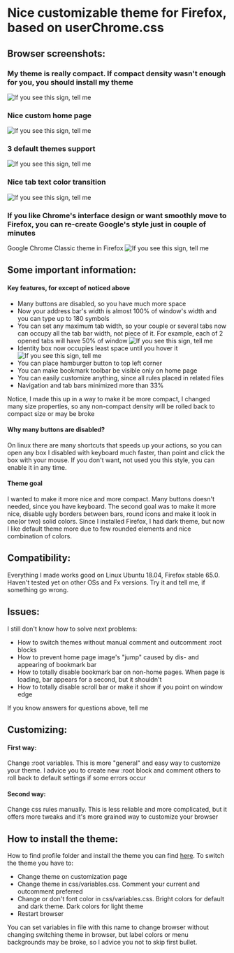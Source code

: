 # Nice customizable theme for Firefox, based on userChrome.css


## Browser screenshots:

### My theme is really compact. If compact density wasn't enough for you, you should install my theme
![If you see this sign, tell me](https://psv4.userapi.com/c848120/u128909579/docs/d14/f4b1646609f9/Minimized.png?extra=3LHUV_8GzlsjtAJ8fxUMPnZPhcPFzU0ZUPoe13jJ_37i_95UKLTxUM4EFzjlrTWijSbT0zzTr3LwjSyHHxxVq-LlrGPpDk_4K3jAY3dpiJwkFqXvOyEaAGMG53KCA17hrNszw1ZiuVATgve75X0oIXhQ "Difference between compact density out-of-the-box and my compact density")

### Nice custom home page
![If you see this sign, tell me](https://psv4.userapi.com/c848436/u128909579/docs/d9/464a075a0b3f/home_page.png?extra=lHMTQj3oKoPzKrmC1yFdKX5vTrGNfRP2p7XchIY0cFRKYnZR8MIxxBWmXlGCoggTXIjPjHl5APKGIABbdJAI5p8ykGyL0Vi6FqiWTL340-_Vbed48_XhGq6er0RuUUSmDJWL-V85b1lkSThCwYJ_4lPu "Home page")

### 3 default themes support
![If you see this sign, tell me](https://psv4.userapi.com/c848436/u128909579/docs/d15/c02feae488dd/Theme_support.png?extra=OXoT4INUKDhAXE3rfc6CJ5IlViqqG3dH4a2s-YLc_CUJkwuLjlnheYkHDqlrXsT7P6c7A5gty37wcMaB-xpa0fERDm9idmuUgPZs2OhdDOt-tMwfeANZcUnerp8hEWU5oZb-KgcV4uXl8yEs1V2m36mk "You can advance your favorite theme with my lines")

### Nice tab text color transition
![If you see this sign, tell me](https://psv4.userapi.com/c848436/u128909579/docs/d1/335d3b630ede/Tab_text_transition.png?extra=gAiT55EibfcCcY_Auo43nF3NMesU1MrZjex7V9eM8z-0LN9ZMtSFbRFXJL11vCnuEHtjUHrmWa62D0AsHFdHKZohxja9PhvQzhrPtH4YzOcPZGEH9xvTg-R9UuHyUHK8Enhhk8OtBuq4-UkIPeDXWm-b "Active, hover, inactive and pending tabs have different text colors")

### If you like Chrome's interface design or want smoothly move to Firefox, you can re-create Google's style just in couple of minutes
Google Chrome Classic theme in Firefox
![If you see this sign, tell me](https://psv4.userapi.com/c848436/u128909579/docs/d2/31777f303895/Chrome_theme.png?extra=4wu5VYZEBcp9wCyLK80Wqu4eAH6ma7yWpflNFxgcdd25eYna3OHEmZHwk6KqkWVK1ZImyU99ptjqMjbUy-h5zGbuvgSVdNFAqexH6R81TxNFMHvDutAHFZyk6FAQBSxFY2pq3q9BeMM2fKas3r9y6QvN "Chrome-styled interface, made in couple of minutes")


## Some important information:

#### Key features, for except of noticed above
- Many buttons are disabled, so you have much more space
- Now your address bar's width is almost 100% of window's width and you can type up to 180 symbols
- You can set any maximum tab width, so your couple or several tabs now can occupy all the tab bar width, not piece of it. For example, each of 2 opened tabs will have 50% of window
	![If you see this sign, tell me](https://psv4.userapi.com/c848436/u128909579/docs/d2/264f399a8fef/max_width.png?extra=29fCmKuFDE1J_Q_Ua_ZCuTt8Vx2aJe4bNAxDLADdLDtObJ9ECY1JmO2FtVEMVw4DQlod5_XnDPODNep7e_by8LY-oVo8zkszwNON_3ZpcLs0LnetAcAEk1DcKHjH_0na0GUlFmTkGUdqdHa6hLuQW2O9)
- Identity box now occupies least space until you hover it
	![If you see this sign, tell me](https://psv4.userapi.com/c848436/u128909579/docs/d7/0a36f3643cf3/identity_box.gif?extra=Y4JBnTGCAjHC4xz_N934Fbbup4jG50kVg-Vx8d46jnN1sQajMefwcfmbnzD3xa6T3GwXCXKoCGFVtcfOboQORksJxbBT1WEeJ-8B3GpwT-ZTD8VEzz5beIA6sA7xtUYU20ISDwevfGwB4jkH9limdS0h)
- You can place hamburger button to top left corner
- You can make bookmark toolbar be visible only on home page
- You can easily customize anything, since all rules placed in related files
- Navigation and tab bars minimized more than 33%


Notice, I made this up in a way to make it be more compact, I changed many size properties, so any non-compact density will be rolled back to compact size or may be broke

#### Why many buttons are disabled?
On linux there are many shortcuts that speeds up your actions, so you can open any box I disabled with keyboard much faster, than point and click the box with your mouse. If you don't want, not used you this style, you can enable it in any time.

#### Theme goal
I wanted to make it more nice and more compact. Many buttons doesn't needed, since you have keyboard. The second goal was to make it more nice, disable ugly borders between bars, round icons and make it look in one(or two) solid colors. Since I installed Firefox, I had dark theme, but now I like default theme more due to few rounded elements and nice combination of colors.


## Compatibility:
Everything I made works good on Linux Ubuntu 18.04, Firefox stable 65.0. Haven't tested yet on other OSs and Fx versions. Try it and tell me, if something go wrong.


## Issues:
I still don't know how to solve next problems:
- How to switch themes without manual comment and outcomment :root blocks
- How to prevent home page image's "jump" caused by dis- and appearing of bookmark bar
- How to totally disable bookmark bar on non-home pages. When page is loading, bar appears for a second, but it shouldn't
- How to totally disable scroll bar or make it show if you point on window edge

If you know answers for questions above, tell me


## Customizing:

#### First way:
Change :root variables.
This is more "general" and easy way to customize your theme. I advice you to create new :root block and comment others to roll back to default settings if some errors occur

#### Second way:
Change css rules manually.
This is less reliable and more complicated, but it offers more tweaks and it's more grained way to customize your browser


## How to install the theme:
How to find profile folder and install the theme you can find [here](http://kb.mozillazine.org/index.php?title=UserChrome.css).
To switch the theme you have to:
- Change theme on customization page
- Change theme in css/variables.css. Comment your current and outcomment preferred
- Change or don't font color in css/variables.css. Bright colors for default and dark theme. Dark colors for light theme
- Restart browser

You can set variables in file with this name to change browser without changing switching theme in browser, but label colors or menu backgrounds may be broke, so I advice you not to skip first bullet.
